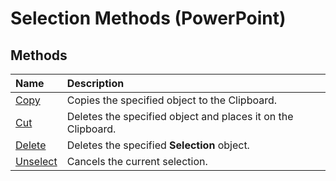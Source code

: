 
# Selection Methods (PowerPoint)

## Methods



|**Name**|**Description**|
|:-----|:-----|
|[Copy](954106da-a2a9-0c55-114a-5a79f578e0c4.md)|Copies the specified object to the Clipboard.|
|[Cut](305103ad-f4d1-8173-e331-17750587d865.md)|Deletes the specified object and places it on the Clipboard.|
|[Delete](879d15ca-97b4-cf44-27a0-7e15f6041b34.md)|Deletes the specified  **Selection** object.|
|[Unselect](376a6b26-e877-c50c-c4ce-82273afc1fb8.md)|Cancels the current selection.|
